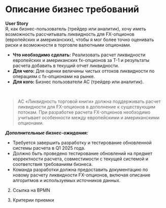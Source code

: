 
<h1>Описание бизнес требований</h1>

**User Story**
<br>Я, как бизнес-пользователь (трейдер или аналитик), хочу иметь возможность рассчитывать ликвидность для FX-опционов (европейских и американских), чтобы я мог более точно оценивать риски и возможности в торговле валютными опционами.</br>

- **Что необходимо сделать:** Реализовать расчет ликвидности европейских и американских fx-опционов за T-1 и результаты расчета добавить в текущий отчет ликвидности.
- **Для чего:** Для оценки величины чистых оттоков ликвидности по операциям с fx-опционами на рынке.
- **Для кого:** Бизнес пользователи АС (трейдер или аналитик).
</br>

> АС «Ликвидность торговой книги» должна поддерживать расчет ликвидности для FX-опционов в дополнение к существующим потокам. При разработке расчета FX-опционов необходимо учитывает особенности между европейскими и американскими опционами.

***Дополнительные бизнес-ожидания:***
- Требуется завершить разработку и тестирование обновленной системы расчета в Q1 2025 года.
- Должно быть проведено тестирование обновлений на предмет корректности расчета, совместимости с текущей системой и соответствия требованиям бизнеса.
- Команда разработки должна предоставить документацию по новому расчету ликвидности FX-опционов, включая описание алгоритмов и используемых источников данных.


2. Ссылка на BPMN


3. Критерии приемки
